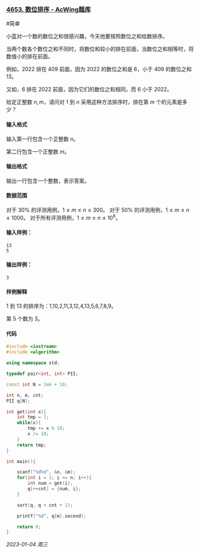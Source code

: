 ### [4653. 数位排序 - AcWing题库](https://www.acwing.com/problem/content/4656/)

#简单 

小蓝对一个数的数位之和很感兴趣，今天他要按照数位之和给数排序。

当两个数各个数位之和不同时，将数位和较小的排在前面，当数位之和相等时，将数值小的排在前面。

例如，2022 排在 409 前面，因为 2022 的数位之和是 6，小于 409 的数位之和 13。

又如，6 排在 2022 前面，因为它们的数位之和相同，而 6 小于 2022。

给定正整数 $n, m$，请问对 $1$ 到 $n$ 采用这种方法排序时，排在第 $m$ 个的元素是多少？

#### 输入格式

输入第一行包含一个正整数 $n$。

第二行包含一个正整数 $m$。

#### 输出格式

输出一行包含一个整数，表示答案。

#### 数据范围

对于 $30\%$ 的评测用例，$1 \leq m \leq n \leq 300$。
对于 $50\%$ 的评测用例，$1 \leq m \leq n \leq 1000$。
对于所有评测用例，$1 \leq m \leq n \leq 10^6$。

#### 输入样例：

```
13
5
```

#### 输出样例：

```
3
```

#### 样例解释

1 到 13 的排序为：1,10,2,11,3,12,4,13,5,6,7,8,9。

第 5 个数为 3。

#### 代码

```cpp
#include <iostream>
#include <algorithm>

using namespace std;

typedef pair<int, int> PII;

const int N = 1e6 + 10;

int n, m, cnt;
PII q[N];

int get(int x){
    int tmp = 1;
    while(x){
        tmp += x % 10;
        x /= 10;
    }
    return tmp;
}

int main(){

    scanf("%d%d", &n, &m);
    for(int i = 1; i <= n; i++){
        int num = get(i);
        q[++cnt] = {num, i};
    }

    sort(q, q + cnt + 1);

    printf("%d", q[m].second);

    return 0;
}
```




*2023-01-04 周三*